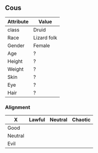 ## Cous

| Attribute | Value       |
| --------- | ----------- |
| class     | Druid       |
| Race      | Lizard folk |
| Gender    | Female      |
| Age       | ?           |
| Height    | ?           |
| Weight    | ?           |
| Skin      | ?           |
| Eye       | ?           |
| Hair      | ?           |

### Alignment

| X       | Lawful | Neutral | Chaotic |
| ------- | ------ | ------- | ------- |
| Good    |        |         |
| Neutral |        |         |         |
| Evil    |        |         |         |
